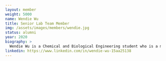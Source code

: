 ```yaml
---
layout: member
weight: 5000
name: Wendie Wu
title: Senior Lab Team Member
img: /assets/images/members/wendie.jpg
status: alumni
year: 2020
biography: >
  Wendie Wu is a Chemical and Biological Engineering student who is a member of the senior lab team. She has been involved in developing the iodine clock timing mechanism for the 2018 Senior Chem-E-Car. She has also contributed to the 2017 Junior Chem-E-Car, as a member of the mechanical team, for designing and constructing the water tank on the vehicle.
linkedin: https://www.linkedin.com/in/wendie-wu-15aa25138
---
```

